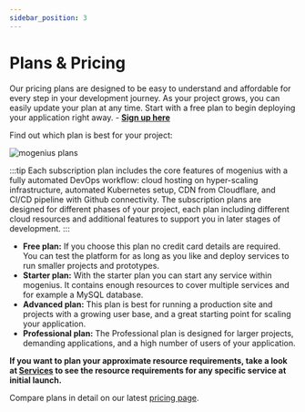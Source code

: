```yaml
---
sidebar_position: 3
---
```


# Plans & Pricing

Our pricing plans are designed to be easy to understand and affordable for every step in your development journey. As your project grows, you can easily update your plan at any time. Start with a free plan to begin deploying your application right away. - [**Sign up here**](https://www.mogenius.com/en/contact/register-for-beta)  

Find out which plan is best for your project:

![mogenius plans](https://api.mogenius.com/file/id/042ecea5-694c-4cd9-85f1-1eccb8b4306e)

:::tip 
Each subscription plan includes the core features of mogenius with a fully automated DevOps workflow: cloud hosting on hyper-scaling infrastructure, automated Kubernetes setup, CDN from Cloudflare, and CI/CD pipeline with Github connectivity. The subscription plans are designed for different phases of your project, each plan including different cloud resources and additional features to support you in later stages of development.
:::

- **Free plan:** If you choose this plan no credit card details are required. You can test the platform for as long as you like and deploy services to run smaller projects and prototypes.  
- **Starter plan:** With the starter plan you can start any service within mogenius. It contains enough resources to cover multiple services and for example a MySQL database.  
- **Advanced plan:** This plan is best for running a production site and projects with a growing user base, and a great starting point for scaling your application.  
- **Professional plan:** The Professional plan is designed for larger projects, demanding applications, and a high number of users of your application.  

**If you want to plan your approximate resource requirements, take a look at [Services](./../services/service-overview.md) to see the resource requirements for any specific service at initial launch.**

Compare plans in detail on our latest [pricing page](https://mogenius.com/pricing).